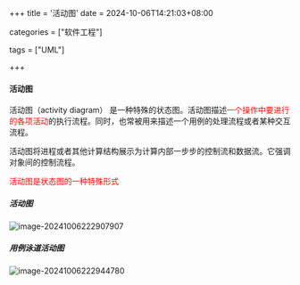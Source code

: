 +++
title = '活动图'
date = 2024-10-06T14:21:03+08:00

categories = ["软件工程"]

tags = ["UML"]

+++



#### 活动图



活动图（activity diagram） 是一种特殊的状态图。活动图描述<font color='red'>一个操作中要进行的各项活动</font>的执行流程。同时，也常被用来描述一个用例的处理流程或者某种交互流程。

活动图将进程或者其他计算结构展示为计算内部一步步的控制流和数据流。它强调对象间的控制流程。



<font color='red'>活动图是状态图的一种特殊形式</font>





##### 活动图

![image-20241006222907907](https://filestore.lifepoem.fun/know/202410062229947.png)



##### 用例泳道活动图

![image-20241006222944780](https://filestore.lifepoem.fun/know/202410062229817.png)

